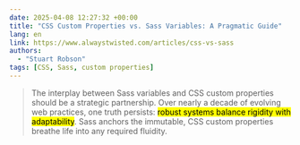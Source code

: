 ```yaml
---
date: 2025-04-08 12:27:32 +00:00
title: "CSS Custom Properties vs. Sass Variables: A Pragmatic Guide"
lang: en
link: https://www.alwaystwisted.com/articles/css-vs-sass
authors:
  - "Stuart Robson"
tags: [CSS, Sass, custom properties]
---
```


> The interplay between Sass variables and CSS custom properties should be a strategic partnership. Over nearly a decade of evolving web practices, one truth persists: <mark>robust systems balance rigidity with adaptability</mark>. Sass anchors the immutable, CSS custom properties breathe life into any required fluidity.
